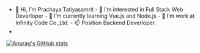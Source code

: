 - 👋 Hi, I’m Prachaya Tatiyasamrit - 👀 I’m interested in Full Stack Web Deverloper - 🌱 I’m currently learning Vue.js and Node.js - 💞️ I’m work at Infinity Code Co.,Ltd. - 📫 Position Backend Deverloper. <!--- sprite5641/sprite5641 is a ✨ special ✨ repository because its `README.md` (this file) appears on your GitHub profile. You can click the Preview link to take a look at your changes. --->
- 
[![Anurag's GitHub stats](https://github-readme-stats.vercel.app/api?username=sprite5641&show_icons=true&theme=tokyonight)](https://github.com/anuraghazra/github-readme-stats)

